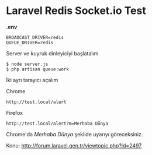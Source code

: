 # Laravel Redis Socket.io Test


**.env**
```
BROADCAST_DRIVER=redis
QUEUE_DRIVER=redis
```

Server ve kuyruk dinleyiciyi başlatalım


    $ node server.js
    $ php artisan queue:work
    

İki ayrı tarayıcı açalım

Chrome

    http://test.local/alert
    
Firefox

    http://test.local/alert?m=Merhaba Dünya

Chrome'da *Merhaba Dünya* şeklide uyarıyı göreceksiniz.

Konu:
http://forum.laravel.gen.tr/viewtopic.php?id=2497